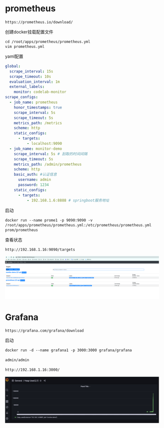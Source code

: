 # prometheus
```text
https://prometheus.io/download/
```

创建docker挂载配置文件
```shell
cd /root/apps/prometheus/prometheus.yml
vim prometheus.yml
```
yaml配置
```yaml
global:
  scrape_interval: 15s
  scrape_timeout: 10s
  evaluation_interval: 1m
  external_labels:
    monitor: codelab-monitor
scrape_configs:
  - job_name: prometheus
    honor_timestamps: true
    scrape_interval: 5s
    scrape_timeout: 5s
    metrics_path: /metrics
    scheme: http
    static_configs:
      - targets:
          - localhost:9090
  - job_name: monitor-demo
    scrape_interval: 5s # 刮取的时间间隔 
    scrape_timeout: 5s
    metrics_path: /admin/prometheus
    scheme: http
    basic_auth: #认证信息
      username: admin
      password: 1234
    static_configs:
      - targets:
          - 192.168.1.6:8888 # springboot服务地址
```
启动
```shell
docker run --name prome1 -p 9090:9090 -v /root/apps/prometheus/prometheus.yml:/etc/prometheus/prometheus.yml prom/prometheus 
```
查看状态
```text
http://192.168.1.16:9090/targets
```
![img_1.png](./img_1.png)

# Grafana
```text
https://grafana.com/grafana/download
```
启动
```shell
docker run -d --name grafana1 -p 3000:3000 grafana/grafana

admin/admin

http://192.168.1.16:3000/
```

![img.png](./img.png)

